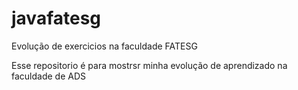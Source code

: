 # javafatesg
Evolução de exercicios na faculdade FATESG

Esse repositorio é para mostrsr minha evolução de aprendizado na faculdade de ADS
